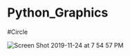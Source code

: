 # Python_Graphics

#Circle

![Screen Shot 2019-11-24 at 7 54 57 PM](https://user-images.githubusercontent.com/34743233/69496123-b5047a00-0ef4-11ea-9cd2-bbf31c12e1d2.png)
